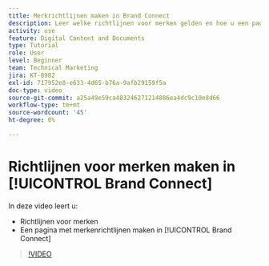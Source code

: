 ```yaml
---
title: Merkrichtlijnen maken in Brand Connect
description: Leer welke richtlijnen voor merken gelden en hoe u een pagina met richtlijnen voor merken maakt in Brand Connect for [!UICONTROL Workfront DAM] .
activity: use
feature: Digital Content and Documents
type: Tutorial
role: User
level: Beginner
team: Technical Marketing
jira: KT-8982
exl-id: 717952e8-e633-4d65-b76a-9afb29159f5a
doc-type: video
source-git-commit: a25a49e59ca483246271214886ea4dc9c10e8d66
workflow-type: tm+mt
source-wordcount: '45'
ht-degree: 0%

---
```


# Richtlijnen voor merken maken in [!UICONTROL Brand Connect]

In deze video leert u:

* Richtlijnen voor merken
* Een pagina met merkenrichtlijnen maken in [!UICONTROL Brand Connect]

>[!VIDEO](https://video.tv.adobe.com/v/335244/?quality=12&learn=on)
